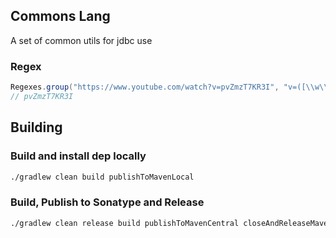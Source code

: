 ## Commons Lang
A set of common utils for jdbc use

### Regex

```java
Regexes.group("https://www.youtube.com/watch?v=pvZmzT7KR3I", "v=([\\w\\-\\_]+)", 1);
// pvZmzT7KR3I
```


## Building
### Build and install dep locally

```bash
./gradlew clean build publishToMavenLocal
```


### Build, Publish to Sonatype and Release

```bash
./gradlew clean release build publishToMavenCentral closeAndReleaseMavenCentralStagingRepository
```
